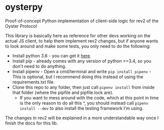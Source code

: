 # oysterpy
Proof-of-concept Python implementation of client-side logic for rev2 of the Oyster Protocol

This library is basically here as reference for other devs working on the actual JS client, to help them implement rev2 changes, but if anyone wants to look around and make some tests, you only need to do the following:

 - Install python 3.6 - you can get it [here](https://www.python.org/downloads/).
 - Install pip - already comes with any version of python >=3.4, so you don't need to do anything.
 - Install pipenv - Open a cmd/terminal and write `pip install pipenv` - This is optional, but I recommend doing this instead of using the requirements.txt file.
 - Clone this repo to any folder, then just call `pipenv install` from inside that folder (where the pipfile and pipfile.lock are).
    - If you want to mess around with the code, which at this point in time is the only reason to do all this ^, you should instead call `pipenv install --dev` to also install the testing framework I'm using.
  
The changes in rev2 will be explained in a more understandable way once I finish the docs for this lib.
 
